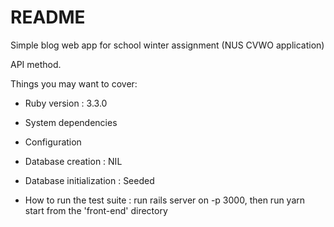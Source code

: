 # README

Simple blog web app for school winter assignment (NUS CVWO application)  

API method. 

Things you may want to cover:

* Ruby version : 3.3.0 

* System dependencies

* Configuration

* Database creation : NIL 

* Database initialization : Seeded

* How to run the test suite : run rails server on -p 3000, then run yarn start from the 'front-end' directory





